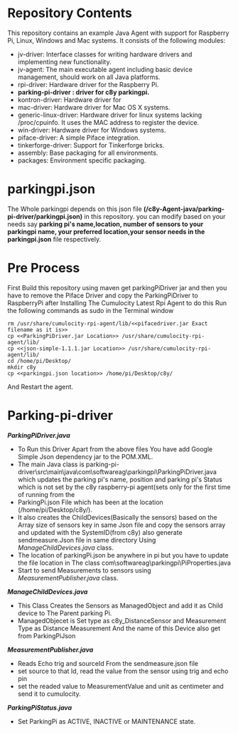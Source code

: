 # Repository Contents
This repository contains an example Java Agent with support for Raspberry Pi, Linux, Windows and Mac systems. 
It consists of the following modules: 

 * jv-driver: Interface classes for writing hardware drivers and implementing new functionality.
 * jv-agent: The main executable agent including basic device management, should work on all Java platforms.
 * rpi-driver: Hardware driver for the Raspberry Pi.
 * **parking-pi-driver : driver for c8y parkingpi.**
 * kontron-driver: Hardware driver for 
 * mac-driver: Hardware driver for Mac OS X systems.
 * generic-linux-driver: Hardware driver for linux systems lacking /proc/cpuinfo. It uses the MAC address to register the device.
 * win-driver: Hardware driver for Windows systems.
 * piface-driver: A simple Piface integration.
 * tinkerforge-driver: Support for Tinkerforge bricks. 
 * assembly: Base packaging for all environments.
 * packages: Environment specific packaging.
 
 # parkingpi.json
   The Whole parkingpi depends on this json file **(/c8y-Agent-java/parking-pi-driver/parkingpi.json)** in this repository.
   you can modify based on your needs say **parking pi's name,location, number of sensors to your parkingpi name, your preferred location,your sensor needs in the parkingpi.json** file respectively.
   
 
 # Pre Process
First Build this repository using maven get parkingPiDriver jar and then you have to remove the Piface Driver and copy the ParkingPiDriver to RaspberryPi after Installing The Cumulocity Latest Rpi Agent to do this Run the following commands as sudo in the Terminal window 
  
  ```
  rm /usr/share/cumulocity-rpi-agent/lib/<<pifacedriver.jar Exact filename as it is>>
  cp <<ParkingPiDriver.jar Location>> /usr/share/cumulocity-rpi-agent/lib/
  cp <<json-simple-1.1.1.jar Location>> /usr/share/cumulocity-rpi-agent/lib/
  cd /home/pi/Desktop/
  mkdir c8y
  cp <<parkingpi.json location>> /home/pi/Desktop/c8y/
  ```
 And Restart the agent.
 
# Parking-pi-driver
  ***ParkingPiDriver.java***
  * To Run this Driver Apart from the above files You have add Google Simple Json dependency jar to the POM.XML.
  * The main Java class is parking-pi-driver\src\main\java\com\softwareag\parkingpi\ParkingPiDriver.java which updates the parking pi's name, position and parking pi's Status which is not set by the c8y raspberry-pi agent(sets only for the first time of running from the
  * ParkingPi.json File which has been at the location (/home/pi/Desktop/c8y/).
  * It also creates the ChildDevices(Basically the sensors) based on the Array size of sensors key in same Json file and copy the sensors array and updated with the SystemID(from c8y) also generate sendmeasure.Json file in same directory Using *ManageChildDevices.java* class.
  * The location of parkingPi.json be anywhere in pi but you have to update the file location in The class com\softwareag\parkingpi\PiProperties.java
  * Start to send Measurements to sensors using *MeasurementPublisher.java* class.
   
  ***ManageChildDevices.java***
  * This Class Creates the Sensors as ManagedObject and add it as Child device to The Parent parking Pi.
  * ManagedObjecet is Set type as c8y_DistanceSensor and Measurement Type as Distance Measurement And the name of this Device also get from ParkingPiJson
      
  ***MeasurementPublisher.java***
  * Reads Echo trig and sourceId From the sendmeasure.json file
  * set source to that Id, read the value from the sensor using trig and echo pin
  * set the readed value to MeasurementValue and unit as centimeter and send it to cumulocity.
   
  ***ParkingPiStatus.java***
  * Set ParkingPi as ACTIVE, INACTIVE or MAINTENANCE state.
